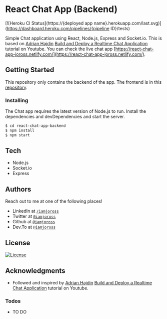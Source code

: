 # React Chat App (Backend)
[![Heroku CI Status](https://{deployed app name}.herokuapp.com/last.svg)](https://dashboard.heroku.com/pipelines/{pipeline ID}/tests)

Simple Chat application using React, Node.js, Express and Socket.io. This is based on [Adrian Hajdin](https://github.com/adrianhajdin) [Build and Deploy a Realtime Chat Application](https://www.youtube.com/watch?v=ZwFA3YMfkoc) tutorial on Youtube. You can check the live chat app [https://react-chat-app-joross.netlify.com/](https://react-chat-app-joross.netlify.com/).

## Getting Started

This repository only contains the backend of the app. The frontend is in this [repository](https://github.com/iamjoross/react-chat-app-frontend).


### Installing

The Chat app requires the latest version of Node.js to run. 
Install the dependencies and devDependencies and start the server.

```sh
$ cd react-chat-app-backend
$ npm install
$ npm start
```

## Tech

* Node.js
* Socket.io
* Express

## Authors

Reach out to me at one of the following places!

- LinkedIn at <a href="https://www.linkedin.com/in/iamjoross/" target="_blank">`/iamjoross`</a>
- Twitter at <a href="http://twitter.com/iamjoross" target="_blank">`@iamjoross`</a>
- Github at <a href="http://twitter.com/iamjoross" target="_blank">`@iamjoross`</a>
- Dev.To at <a href="https://dev.to/iamjoross" target="_blank">`@iamjoross`</a>

## License

[![License](http://img.shields.io/:license-mit-blue.svg?style=flat-square)](http://badges.mit-license.org)


## Acknowledgments

* Followed and inspired by [Adrian Hajdin](https://github.com/adrianhajdin) [Build and Deploy a Realtime Chat Application](https://www.youtube.com/watch?v=ZwFA3YMfkoc) tutorial on Youtube.


### Todos

 - TO DO

